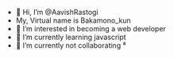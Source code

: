 - 👋 Hi, I’m @AavishRastogi
-    My, Virtual name is Bakamono_kun
- 👀 I’m interested in becoming a web developer
- 🌱 I’m currently learning javascript
- 💞️ I’m currently not collaborating
⁸
<!---
AavishRastogi/AavishRastogi is a ✨ special ✨ repository because its `README.md` (this file) appears on your GitHub profile.
You can click the Preview link to take a look at your changes.
--->
